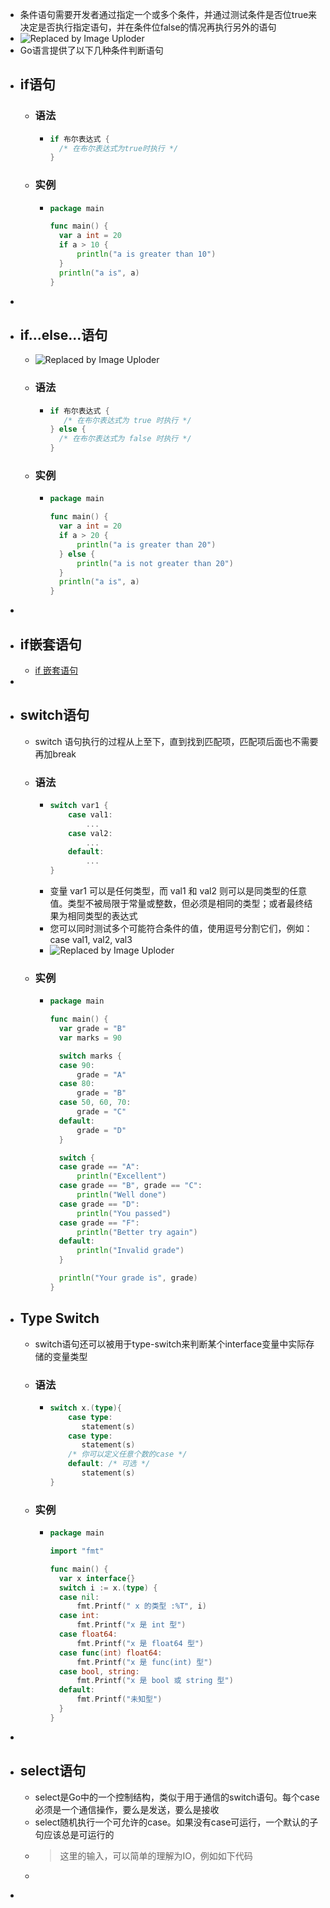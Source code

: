 - 条件语句需要开发者通过指定一个或多个条件，并通过测试条件是否位true来决定是否执行指定语句，并在条件位false的情况再执行另外的语句
- ![Replaced by Image Uploder](https://gitee.com/superficial/blogimage/raw/master/img/image_1644845681167_0.png)
- Go语言提供了以下几种条件判断语句
- ## if语句
	- ### 语法
		- ```go
		  if 布尔表达式 {
		    /* 在布尔表达式为true时执行 */
		  }
		  ```
	- ### 实例
		- ```go
		  package main
		  
		  func main() {
		  	var a int = 20
		  	if a > 10 {
		  		println("a is greater than 10")
		  	}
		  	println("a is", a)
		  }
		  ```
-
- ## if...else...语句
	- ![Replaced by Image Uploder](https://gitee.com/superficial/blogimage/raw/master/img/image_1644845953936_0.png)
	- ### 语法
		- ```go
		  if 布尔表达式 {
		     /* 在布尔表达式为 true 时执行 */
		  } else {
		    /* 在布尔表达式为 false 时执行 */
		  }
		  ```
	- ### 实例
		- ```go
		  package main
		  
		  func main() {
		  	var a int = 20
		  	if a > 20 {
		  		println("a is greater than 20")
		  	} else {
		  		println("a is not greater than 20")
		  	}
		  	println("a is", a)
		  }
		  ```
-
- ## if嵌套语句
	- [if 嵌套语句](https://www.w3cschool.cn/go/go-nested-if-statements.html)
-
- ## switch语句
	- switch 语句执行的过程从上至下，直到找到匹配项，匹配项后面也不需要再加break
	- ### 语法
		- ```go
		  switch var1 {
		      case val1:
		          ...
		      case val2:
		          ...
		      default:
		          ...
		  }
		  ```
		- 变量 var1 可以是任何类型，而 val1 和 val2 则可以是同类型的任意值。类型不被局限于常量或整数，但必须是相同的类型；或者最终结果为相同类型的表达式
		- 您可以同时测试多个可能符合条件的值，使用逗号分割它们，例如：case val1, val2, val3
		- ![Replaced by Image Uploder](https://gitee.com/superficial/blogimage/raw/master/img/image_1644846129377_0.png)
	- ### 实例
		- ```go
		  package main
		  
		  func main() {
		  	var grade = "B"
		  	var marks = 90
		  
		  	switch marks {
		  	case 90:
		  		grade = "A"
		  	case 80:
		  		grade = "B"
		  	case 50, 60, 70:
		  		grade = "C"
		  	default:
		  		grade = "D"
		  	}
		  
		  	switch {
		  	case grade == "A":
		  		println("Excellent")
		  	case grade == "B", grade == "C":
		  		println("Well done")
		  	case grade == "D":
		  		println("You passed")
		  	case grade == "F":
		  		println("Better try again")
		  	default:
		  		println("Invalid grade")
		  	}
		  
		  	println("Your grade is", grade)
		  }
		  ```
- ## Type Switch
	- switch语句还可以被用于type-switch来判断某个interface变量中实际存储的变量类型
	- ### 语法
		- ```go
		  switch x.(type){
		      case type:
		         statement(s)     
		      case type:
		         statement(s)
		      /* 你可以定义任意个数的case */
		      default: /* 可选 */
		         statement(s)
		  }
		  ```
	- ### 实例
		- ```go
		  package main
		  
		  import "fmt"
		  
		  func main() {
		  	var x interface{}
		  	switch i := x.(type) {
		  	case nil:
		  		fmt.Printf(" x 的类型 :%T", i)
		  	case int:
		  		fmt.Printf("x 是 int 型")
		  	case float64:
		  		fmt.Printf("x 是 float64 型")
		  	case func(int) float64:
		  		fmt.Printf("x 是 func(int) 型")
		  	case bool, string:
		  		fmt.Printf("x 是 bool 或 string 型")
		  	default:
		  		fmt.Printf("未知型")
		  	}
		  }
		  ```
-
- ## select语句
	- select是Go中的一个控制结构，类似于用于通信的switch语句。每个case必须是一个通信操作，要么是发送，要么是接收
	- select随机执行一个可允许的case。如果没有case可运行，一个默认的子句应该总是可运行的
	- > 这里的输入，可以简单的理解为IO，例如如下代码
	- ```go
	  ```
-